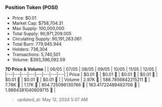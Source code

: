 
  ### Position Token (POSI)
  - Price: $0.01
  - Market Cap: $758,704.31
  - Max Supply: 100,000,000
  - Total Supply: 90,971,209.005
  - Circulating Supply: 90,191,263.061
  - Total Burn: 779,945.944
  - Holders: 736,304
  - Transactions: 5,740,501
  - Volume: $393,396,092.59

  **7D Price & Volume**
  | | 06&#x2F;05 | 07&#x2F;05 | 08&#x2F;05 | 09&#x2F;05 | 10&#x2F;05 | 11&#x2F;05 | 12&#x2F;05 |
  |---|---|---|---|---|---|---|---|
  | Price | $0.01 🔻 | $0.01 🚀 | $0.01 🚀 | $0.01 🚀 | $0.01 🔻 | $0.01 🔻 | $0.01 🔻 |
  | Volume | 2.97K 🚀 | 588.7856842215211 🔻 | 7.78K 🚀 | 1.17K 🔻 | 854.725096130766 🔻 | 163.41722489482706 🔻 | 1.9864381040609715 🔻 |

  > updated_at: May 12, 2024 5:07 AM
